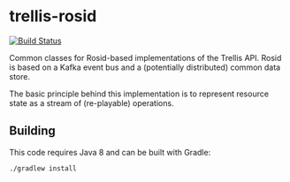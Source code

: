 # trellis-rosid

[![Build Status](https://travis-ci.org/trellis-ldp/trellis-rosid.png?branch=master)](https://travis-ci.org/trellis-ldp/trellis-rosid)

Common classes for Rosid-based implementations of the Trellis API. Rosid is based on a Kafka event bus and a
(potentially distributed) common data store.

The basic principle behind this implementation is to represent resource state as a stream of (re-playable) operations.

## Building

This code requires Java 8 and can be built with Gradle:

    ./gradlew install
